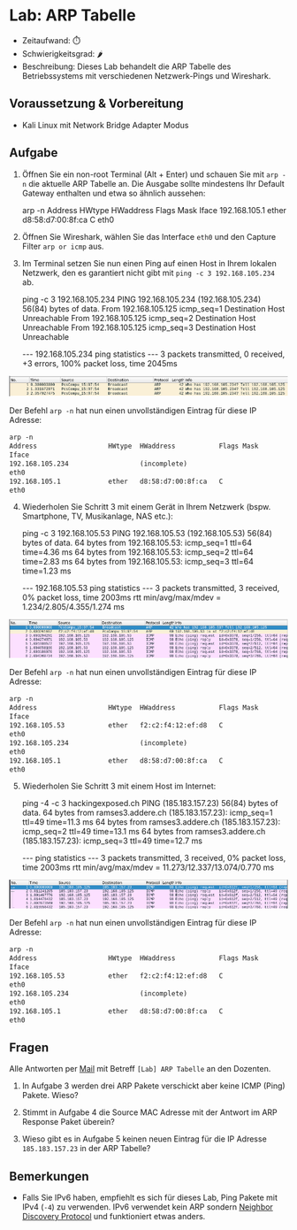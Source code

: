 # Lab: ARP Tabelle

-   Zeitaufwand:        ⏱️
-   Schwierigkeitsgrad: 🌶️
-   Beschreibung: Dieses Lab behandelt die ARP Tabelle des Betriebssystems mit verschiedenen Netzwerk-Pings und Wireshark.

## Voraussetzung & Vorbereitung

-   Kali Linux mit Network Bridge Adapter Modus

## Aufgabe

1.  Öffnen Sie ein non-root Terminal (Alt + Enter) und schauen Sie mit `arp -n` die aktuelle ARP Tabelle an. Die Ausgabe sollte mindestens Ihr Default Gateway enthalten und etwa so ähnlich aussehen:


    arp -n
    Address                  HWtype  HWaddress           Flags Mask            Iface
    192.168.105.1            ether   d8:58:d7:00:8f:ca   C                     eth0

2.  Öffnen Sie Wireshark, wählen Sie das Interface `eth0` und den Capture Filter `arp or icmp` aus.

3.  Im Terminal setzen Sie nun einen Ping auf einen Host in Ihrem lokalen Netzwerk, den es garantiert nicht gibt mit `ping -c 3 192.168.105.234` ab.


    ping -c 3 192.168.105.234
    PING 192.168.105.234 (192.168.105.234) 56(84) bytes of data.
    From 192.168.105.125 icmp_seq=1 Destination Host Unreachable
    From 192.168.105.125 icmp_seq=2 Destination Host Unreachable
    From 192.168.105.125 icmp_seq=3 Destination Host Unreachable

    --- 192.168.105.234 ping statistics ---
    3 packets transmitted, 0 received, +3 errors, 100% packet loss, time 2045ms

![ARP Broadcast Request](img/wireshark-arp-broadcast.png)

Der Befehl `arp -n` hat nun einen unvollständigen Eintrag für diese IP Adresse:

    arp -n
    Address                  HWtype  HWaddress           Flags Mask            Iface
    192.168.105.234                  (incomplete)                              eth0
    192.168.105.1            ether   d8:58:d7:00:8f:ca   C                     eth0

4.  Wiederholen Sie Schritt 3 mit einem Gerät in Ihrem Netzwerk (bspw. Smartphone, TV, Musikanlage, NAS etc.):


    ping -c 3 192.168.105.53
    PING 192.168.105.53 (192.168.105.53) 56(84) bytes of data.
    64 bytes from 192.168.105.53: icmp_seq=1 ttl=64 time=4.36 ms
    64 bytes from 192.168.105.53: icmp_seq=2 ttl=64 time=2.83 ms
    64 bytes from 192.168.105.53: icmp_seq=3 ttl=64 time=1.23 ms

    --- 192.168.105.53 ping statistics ---
    3 packets transmitted, 3 received, 0% packet loss, time 2003ms
    rtt min/avg/max/mdev = 1.234/2.805/4.355/1.274 ms

![ARP Broadcast Request](img/wireshark-arp-icmp-echo-request.png)

Der Befehl `arp -n` hat nun einen unvollständigen Eintrag für diese IP Adresse:

    arp -n
    Address                  HWtype  HWaddress           Flags Mask            Iface
    192.168.105.53           ether   f2:c2:f4:12:ef:d8   C                     eth0
    192.168.105.234                  (incomplete)                              eth0
    192.168.105.1            ether   d8:58:d7:00:8f:ca   C                     eth0

5.  Wiederholen Sie Schritt 3 mit einem Host im Internet:


    ping -4 -c 3 hackingexposed.ch
    PING  (185.183.157.23) 56(84) bytes of data.
    64 bytes from ramses3.addere.ch (185.183.157.23): icmp_seq=1 ttl=49 time=11.3 ms
    64 bytes from ramses3.addere.ch (185.183.157.23): icmp_seq=2 ttl=49 time=13.1 ms
    64 bytes from ramses3.addere.ch (185.183.157.23): icmp_seq=3 ttl=49 time=12.7 ms

    ---  ping statistics ---
    3 packets transmitted, 3 received, 0% packet loss, time 2003ms
    rtt min/avg/max/mdev = 11.273/12.337/13.074/0.770 ms

![ARP Broadcast Request](img/wireshark-icmp-echo-request.png)

Der Befehl `arp -n` hat nun einen unvollständigen Eintrag für diese IP Adresse:

    arp -n
    Address                  HWtype  HWaddress           Flags Mask            Iface
    192.168.105.53           ether   f2:c2:f4:12:ef:d8   C                     eth0
    192.168.105.234                  (incomplete)                              eth0
    192.168.105.1            ether   d8:58:d7:00:8f:ca   C                     eth0

## Fragen

Alle Antworten per [Mail](mailto:pascal.knecht@juventus.schule?subject=[Lab]%20ARP%20Tabelle) mit Betreff `[Lab] ARP Tabelle` an den Dozenten.

1.  In Aufgabe 3 werden drei ARP Pakete verschickt aber keine ICMP (Ping) Pakete. Wieso?

2.  Stimmt in Aufgabe 4 die Source MAC Adresse mit der Antwort im ARP Response Paket überein?

3.  Wieso gibt es in Aufgabe 5 keinen neuen Eintrag für die IP Adresse `185.183.157.23` in der ARP Tabelle?

## Bemerkungen

-   Falls Sie IPv6 haben, empfiehlt es sich für dieses Lab, Ping Pakete mit IPv4 (`-4`) zu verwenden. IPv6 verwendet kein ARP sondern [Neighbor Discovery Protocol](https://en.wikipedia.org/wiki/Neighbor_Discovery_Protocol) und funktioniert etwas anders.
